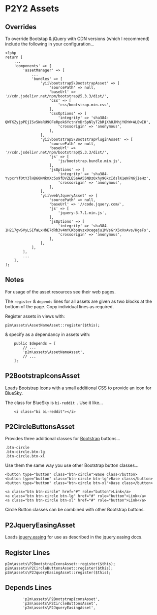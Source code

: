 # P2Y2 Assets

## Overrides

To override Bootstap & jQuery with CDN versions (which I recommend) include the following in your configuration...

```
<?php
return [
	...
	'components' => [
		'assetManager' => [
			...
			'bundles' => [
				'yii\bootstrap5\BootstrapAsset' => [
					'sourcePath' => null,
					'baseUrl' => '//cdn.jsdelivr.net/npm/bootstrap@5.3.3/dist/',
					'css' => [
						'css/bootstrap.min.css',
					],
					'cssOptions' => [
						'integrity' => 'sha384-QWTKZyjpPEjISv5WaRU9OFeRpok6YctnYmDr5pNlyT2bRjXh0JMhjY6hW+ALEwIH',
						'crossorigin' => 'anonymous',
					],
				],
				'yii\bootstrap5\BootstrapPluginAsset' => [
					'sourcePath' => null,
					'baseUrl' => '//cdn.jsdelivr.net/npm/bootstrap@5.3.3/dist/',
					'js' => [
						'js/bootstrap.bundle.min.js',
					],
					'jsOptions' => [
						'integrity' => 'sha384-YvpcrYf0tY3lHB60NNkmXc5s9fDVZLESaAA55NDzOxhy9GkcIdslK1eN7N6jIeHz',
						'crossorigin' => 'anonymous',
					],
				],
				'yii\web\JqueryAsset' => [
					'sourcePath' => null,
					'baseUrl' => '//code.jquery.com/',
					'js' => [
						'jquery-3.7.1.min.js',
					],
					'jsOptions' => [
						'integrity' => 'sha384-1H217gwSVyLSIfaLxHbE7dRb3v4mYCKbpQvzx0cegeju1MVsGrX5xXxAvs/HgeFs',
						'crossorigin' => 'anonymous',
					],
				],
			],
		],
		...
	],
];
```

## Notes

For usage of the asset resources see their web pages.

The `register` & `depends` lines for all assets are given as two blocks at the bottom of the page. Copy individual lines as required.

Register assets in views with:

```
p2m\assets\AssetNameAsset::register($this);
```

& specify as a dependancy in assets with:

```
	public $depends = [
		// ...
		'p2m\assets\AssetNameAsset',
		// ...
	];
```

## P2BootstrapIconsAsset

Loads [Bootstrap Icons](https://icons.getbootstrap.com/) with a small additional CSS to provide an icon for BlueSky.

The class for BlueSky is `bi-reddit `. Use it like...

```
	<i class="bi bi-reddit"></i>
```

## P2CircleButtonsAsset

Provides three additional classes for [Bootstrap](https://getbootstrap.com/docs/5.3/components/buttons/) buttons...

```
.btn-circle
.btn-circle.btn-lg
.btn-circle.btn-xl
```

Use them the same way you use other Bootstrap button classes...

```
<button type="button" class="btn-circle">Base class</button>
<button type="button" class="btn-circle btn-lg">Base class</button>
<button type="button" class="btn-circle btn-xl">Base class</button>

<a class="btn btn-circle" href="#" role="button">Link</a>
<a class="btn btn-circle btn-lg" href="#" role="button">Link</a>
<a class="btn btn-circle btn-xl" href="#" role="button">Link</a>
```

Circle Button classes can be combined with other Bootstrap buttons.

## P2JqueryEasingAsset

Loads [jquery.easing](https://github.com/gdsmith/jquery.easing/) for use as described in the jquery.easing docs.

## Register Lines

```
p2m\assets\P2BootstrapIconsAsset::register($this);
p2m\assets\P2CircleButtonsAsset::register($this);
p2m\assets\P2JqueryEasingAsset::register($this);
```

## Depends Lines

```
		'p2m\assets\P2BootstrapIconsAsset',
		'p2m\assets\P2CircleButtonsAsset',
		'p2m\assets\P2JqueryEasingAsset',
```


